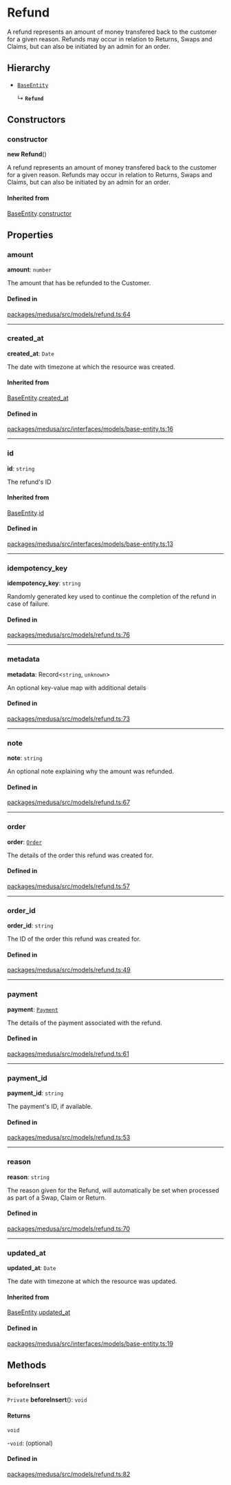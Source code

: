 # Refund

A refund represents an amount of money transfered back to the customer for a given reason. Refunds may occur in relation to Returns, Swaps and Claims, but can also be initiated by an admin for an order.

## Hierarchy

- [`BaseEntity`](BaseEntity.md)

  ↳ **`Refund`**

## Constructors

### constructor

**new Refund**()

A refund represents an amount of money transfered back to the customer for a given reason. Refunds may occur in relation to Returns, Swaps and Claims, but can also be initiated by an admin for an order.

#### Inherited from

[BaseEntity](BaseEntity.md).[constructor](BaseEntity.md#constructor)

## Properties

### amount

 **amount**: `number`

The amount that has be refunded to the Customer.

#### Defined in

[packages/medusa/src/models/refund.ts:64](https://github.com/medusajs/medusa/blob/e39010127/packages/medusa/src/models/refund.ts#L64)

___

### created\_at

 **created\_at**: `Date`

The date with timezone at which the resource was created.

#### Inherited from

[BaseEntity](BaseEntity.md).[created_at](BaseEntity.md#created_at)

#### Defined in

[packages/medusa/src/interfaces/models/base-entity.ts:16](https://github.com/medusajs/medusa/blob/e39010127/packages/medusa/src/interfaces/models/base-entity.ts#L16)

___

### id

 **id**: `string`

The refund's ID

#### Inherited from

[BaseEntity](BaseEntity.md).[id](BaseEntity.md#id)

#### Defined in

[packages/medusa/src/interfaces/models/base-entity.ts:13](https://github.com/medusajs/medusa/blob/e39010127/packages/medusa/src/interfaces/models/base-entity.ts#L13)

___

### idempotency\_key

 **idempotency\_key**: `string`

Randomly generated key used to continue the completion of the refund in case of failure.

#### Defined in

[packages/medusa/src/models/refund.ts:76](https://github.com/medusajs/medusa/blob/e39010127/packages/medusa/src/models/refund.ts#L76)

___

### metadata

 **metadata**: Record<`string`, `unknown`\>

An optional key-value map with additional details

#### Defined in

[packages/medusa/src/models/refund.ts:73](https://github.com/medusajs/medusa/blob/e39010127/packages/medusa/src/models/refund.ts#L73)

___

### note

 **note**: `string`

An optional note explaining why the amount was refunded.

#### Defined in

[packages/medusa/src/models/refund.ts:67](https://github.com/medusajs/medusa/blob/e39010127/packages/medusa/src/models/refund.ts#L67)

___

### order

 **order**: [`Order`](Order.md)

The details of the order this refund was created for.

#### Defined in

[packages/medusa/src/models/refund.ts:57](https://github.com/medusajs/medusa/blob/e39010127/packages/medusa/src/models/refund.ts#L57)

___

### order\_id

 **order\_id**: `string`

The ID of the order this refund was created for.

#### Defined in

[packages/medusa/src/models/refund.ts:49](https://github.com/medusajs/medusa/blob/e39010127/packages/medusa/src/models/refund.ts#L49)

___

### payment

 **payment**: [`Payment`](Payment.md)

The details of the payment associated with the refund.

#### Defined in

[packages/medusa/src/models/refund.ts:61](https://github.com/medusajs/medusa/blob/e39010127/packages/medusa/src/models/refund.ts#L61)

___

### payment\_id

 **payment\_id**: `string`

The payment's ID, if available.

#### Defined in

[packages/medusa/src/models/refund.ts:53](https://github.com/medusajs/medusa/blob/e39010127/packages/medusa/src/models/refund.ts#L53)

___

### reason

 **reason**: `string`

The reason given for the Refund, will automatically be set when processed as part of a Swap, Claim or Return.

#### Defined in

[packages/medusa/src/models/refund.ts:70](https://github.com/medusajs/medusa/blob/e39010127/packages/medusa/src/models/refund.ts#L70)

___

### updated\_at

 **updated\_at**: `Date`

The date with timezone at which the resource was updated.

#### Inherited from

[BaseEntity](BaseEntity.md).[updated_at](BaseEntity.md#updated_at)

#### Defined in

[packages/medusa/src/interfaces/models/base-entity.ts:19](https://github.com/medusajs/medusa/blob/e39010127/packages/medusa/src/interfaces/models/base-entity.ts#L19)

## Methods

### beforeInsert

`Private` **beforeInsert**(): `void`

#### Returns

`void`

-`void`: (optional) 

#### Defined in

[packages/medusa/src/models/refund.ts:82](https://github.com/medusajs/medusa/blob/e39010127/packages/medusa/src/models/refund.ts#L82)

